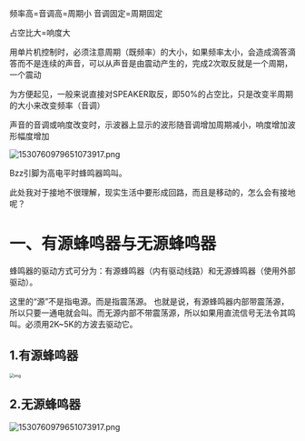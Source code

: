频率高=音调高=周期小   音调固定=周期固定

占空比大=响度大


用单片机控制时，必须注意周期（既频率）的大小，如果频率太小，会造成滴答滴答而不是连续的声音，可以从声音是由震动产生的，完成2次取反就是一个周期，一个震动

为方便起见，一般来说直接对SPEAKER取反，即50%的占空比，只是改变半周期的大小来改变频率（音调）

声音的音调或响度改变时，示波器上显示的波形随音调增加周期减小，响度增加波形幅度增加

![1530760979651073917.png](../images/1530760979651073917.png)

Bzz引脚为高电平时蜂鸣器鸣叫。





此处我对于接地不很理解，现实生活中要形成回路，而且是移动的，怎么会有接地呢？

# 一、有源蜂鸣器与无源蜂鸣器

蜂鸣器的驱动方式可分为：有源蜂鸣器（内有驱动线路）和无源蜂鸣器（使用外部驱动）。

这里的“源”不是指电源。而是指震荡源。 也就是说，有源蜂鸣器内部带震荡源，所以只要一通电就会叫。而无源内部不带震荡源，所以如果用直流信号无法令其鸣叫。必须用2K~5K的方波去驱动它。

## 1.有源蜂鸣器

<img src="../images/9a603f4d4ead4a1dbb93207d0e44241b.png" alt="img" style="zoom:50%;" />

## 2.无源蜂鸣器

![1530760979651073917.png](../images/1530760979651073917.png)
